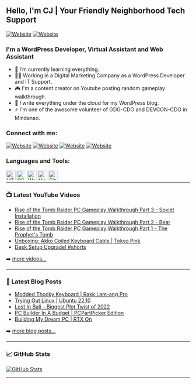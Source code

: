 ## Hello, I'm CJ | Your Friendly Neighborhood Tech Support

[![Website](https://img.shields.io/static/v1?label=blog&message=follow&color=blue&style=for-the-badge&logo=wordpress&url=https%3A%2F%2Fthetechwolfcave.wordpress.com/)](https://thetechwolfcave.wordpress.com/)
[![Website](https://img.shields.io/static/v1?label=website&message=visit&color=blueviolet&style=for-the-badge&logo=github&url=https%3A%2F%2Fcjts15.github.io/)](https://cjts15.github.io/)

### I'm a WordPress Developer, Virtual Assistant and Web Assistant

- 🌱 I’m currently learning everything.
- 👨‍💻 Working in a Digital Marketing Company as a WordPress Developer and IT Support.
- 🎮 I'm a content creator on Youtube posting random gameplay walkthrough.
- 📝 I write everything under the cloud for my WordPress blog.
- ⚡ I'm one of the awesome volunteer of GDG-CDO and DEVCON-CDO in Mindanao.

### Connect with me:
[![Website](https://img.shields.io/badge/WordPress-21759B?style=for-the-badge&logo=wordpress&logoColor=white)][blog]
[![Website](https://img.shields.io/badge/YouTube-FF0000?style=for-the-badge&logo=youtube&logoColor=white)][youtube]
[![Website](https://img.shields.io/badge/Twitter-1DA1F2?style=for-the-badge&logo=twitter&logoColor=white)][twitter]
[![Website](https://img.shields.io/badge/LinkedIn-0A66C2?style=for-the-badge&logo=linkedin&logoColor=white)][linkedin]

### Languages and Tools:

<img align="left" alt="HTML5" width="26px" src="https://cdn.jsdelivr.net/gh/devicons/devicon/icons/html5/html5-original.svg">
<img align="left" alt="CSS" width="26px" src="https://cdn.jsdelivr.net/gh/devicons/devicon/icons/css3/css3-original.svg">
<img align="left" alt="WordPress" width="26px" src="https://cdn.jsdelivr.net/gh/devicons/devicon/icons/wordpress/wordpress-plain.svg">
<img align="left" alt="Visual Studio Code" width="26px" src="https://cdn.jsdelivr.net/gh/devicons/devicon/icons/visualstudio/visualstudio-plain.svg">
<img align="left" alt="GitHub" width="26px" src="https://cdn.jsdelivr.net/gh/devicons/devicon/icons/github/github-original.svg">

<br />

---

### 📺 Latest YouTube Videos

<!-- YOUTUBE:START -->
- [Rise of the Tomb Raider PC Gameplay Walkthrough Part 3 - Soviet Installation](https://www.youtube.com/watch?v=zXOtIfUhtsM)
- [Rise of the Tomb Raider PC Gameplay Walkthrough Part 2 - Bear](https://www.youtube.com/watch?v=ny04XblQOCQ)
- [Rise of the Tomb Raider PC Gameplay Walkthrough Part 1 - The Prophet&#39;s Tomb](https://www.youtube.com/watch?v=ofMjvbszUWs)
- [Unboxing: Akko Coiled Keyboard Cable | Tokyo Pink](https://www.youtube.com/watch?v=9GS4c12CUm8)
- [Desk Setup Upgrade! #shorts](https://www.youtube.com/watch?v=GIf9UGSIqzI)
<!-- YOUTUBE:END -->

➡️ [more videos...](https://www.youtube.com/channel/UCO0VebhOX9eKVVYa1_PXnFg)

---

### 📕 Latest Blog Posts

<!-- BLOG-POST-LIST:START -->
- [Modded Thocky Keyboard | Rakk Lam-ang Pro](https://thetechwolfcave.wordpress.com/2023/01/22/modded-thocky-keyboard-rakk-lam-ang-pro/)
- [Trying Out Linux | Ubuntu 22.10](https://thetechwolfcave.wordpress.com/2023/01/22/trying-out-linux-ubuntu/)
- [Lost In Bali – Biggest Plot Twist of 2022](https://thetechwolfcave.wordpress.com/2022/10/15/lost-in-bali/)
- [PC Builder In A Budget | PCPartPicker Edition](https://thetechwolfcave.wordpress.com/2022/06/17/i-have-a-new-hobby-but-its-not-that-easy/)
- [Building My Dream PC | RTX On](https://thetechwolfcave.wordpress.com/2022/05/28/finally/)
<!-- BLOG-POST-LIST:END -->

➡️ [more blog posts...](https://thetechwolfcave.wordpress.com/)

---

### 📈 GitHub Stats

[![GitHub Stats](https://github-readme-stats.vercel.app/api?username=CJTS15)](https://github.com/CJTS15)

---

[website]: https://cjts15.github.io/
[blog]: https://thetechwolfcave.wordpress.com/
[twitter]: https://twitter.com/cj_wolfy15
[youtube]: https://www.youtube.com/channel/UCO0VebhOX9eKVVYa1_PXnFg
[linkedin]: https://www.linkedin.com/in/cjsabijon/
